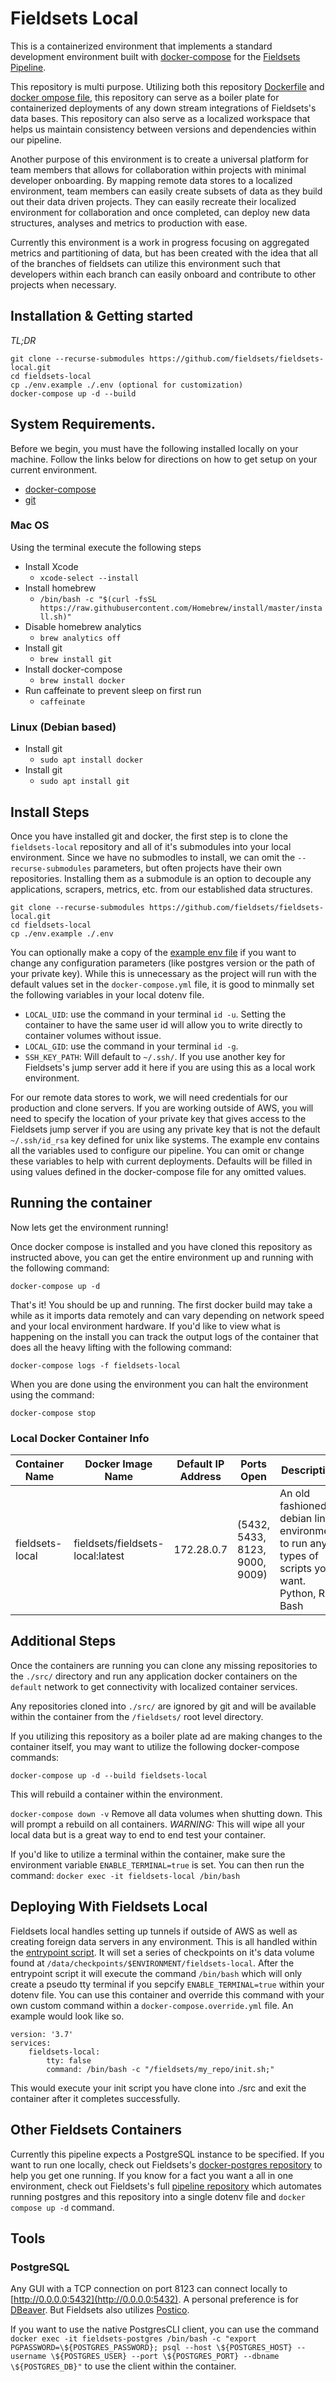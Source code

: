 # Fieldsets Local
This is a containerized environment that implements a standard development environment built with [docker-compose](https://docs.docker.com/compose/) for the [Fieldsets Pipeline](https://github.com/Fieldsets/fieldsets-pipeline).

This repository is multi purpose. Utilizing both this repository [Dockerfile](./Dockerfile) and [docker ompose file](./docker-compose.yml), this repository can serve as a boiler plate for containerized deployments of any down stream integrations of Fieldsets's data bases. This repository can also serve as a localized workspace that helps us maintain consistency between versions and dependencies within our pipeline.

Another purpose of this environment is to create a universal platform for team members that allows for collaboration within projects with minimal developer onboarding. By mapping remote data stores to a localized environment, team members can easily create subsets of data as they build out their data driven projects. They can easily recreate their localized environment for collaboration and once completed, can deploy new data structures, analyses and metrics to production with ease.

Currently this environment is a work in progress focusing on aggregated metrics and partitioning of data, but has been created with the idea that all of the branches of fieldsets can utilize this environment such that developers within each branch can easily onboard and contribute to other projects when necessary.

## Installation & Getting started

*TL;DR*

```
git clone --recurse-submodules https://github.com/fieldsets/fieldsets-local.git
cd fieldsets-local
cp ./env.example ./.env (optional for customization)
docker-compose up -d --build
```

## System Requirements.
Before we begin, you must have the following installed locally on your machine. Follow the links below for directions on how to get setup on your current environment.

- [docker-compose](https://docs.docker.com/compose/install/)
- [git](https://git-scm.com/book/en/v2/Getting-Started-Installing-Git)

### Mac OS
Using the terminal execute the following steps
- Install Xcode
    - `xcode-select --install`
- Install homebrew
    - `/bin/bash -c "$(curl -fsSL https://raw.githubusercontent.com/Homebrew/install/master/install.sh)"`
- Disable homebrew analytics
    - `brew analytics off`
- Install git
    - `brew install git`
- Install docker-compose
    - `brew install docker`
- Run caffeinate to prevent sleep on first run
    - `caffeinate`


### Linux (Debian based)
- Install git
    - `sudo apt install docker`
- Install git
    - `sudo apt install git`

## Install Steps
Once you have installed git and docker, the first step is to clone the `fieldsets-local` repository and all of it's submodules into your local environment. Since we have no submodles to install, we can omit the `--recurse-submodules` parameters, but often projects have their own repositories. Installing them as a submodule is an option to decouple any applications, scrapers, metrics, etc. from our established data structures.

```
git clone --recurse-submodules https://github.com/fieldsets/fieldsets-local.git
cd fieldsets-local
cp ./env.example ./.env
```

 You can optionally make a copy of the [example env file](./env.example) if you want to change any configuration parameters (like postgres version or the path of your private key). While this is unnecessary as the project will run with the default values set in the `docker-compose.yml` file, it is good to minmally set the following variables in your local dotenv file.

- `LOCAL_UID`: use the command in your terminal `id -u`. Setting the container to have the same user id will allow you to write directly to container volumes without issue.
- `LOCAL_GID`: use the command in your terminal `id -g`.
- `SSH_KEY_PATH`: Will default to `~/.ssh/`. If you use another key for Fieldsets's jump server add it here if you are using this as a local work environment.

For our remote data stores to work, we will need credentials for our production and clone servers. If you are working outside of AWS, you will need to specify the location of your private key that gives access to the Fieldsets jump server if you are using any private key that is not the default `~/.ssh/id_rsa` key defined for unix like systems. The example env contains all the variables used to configure our pipeline. You can omit or change these variables to help with current deployments. Defaults will be filled in using values defined in the docker-compose file for any omitted values.

## Running the container
Now lets get the environment running!

Once docker compose is installed and you have cloned this repository as instructed above, you can get the entire environment up and running with the following command:

```docker-compose up -d```

That's it! You should be up and running. The first docker build may take a while as it imports data remotely and can vary depending on network speed and your local environment hardware. If you'd like to view what is happening on the install you can track the output logs of the container that does all the heavy lifting with the following command:

```docker-compose logs -f fieldsets-local```

When you are done using the environment you can halt the environment using the command:

```docker-compose stop```

### Local Docker Container Info

| Container Name   | Docker Image Name | Default IP Address | Ports Open | Description                    |
| ---------------- | ----------------- | ------------------ | ---------- | ------------------------------ |
| fieldsets-local    | fieldsets/fieldsets-local:latest | 172.28.0.7 | (5432, 5433, 8123, 9000, 9009) | An old fashioned debian linux environment to run any types of scripts you want. Python, R & Bash |

## Additional Steps
Once the containers are running you can clone any missing repositories to the `./src/` directory and run any application docker containers on the `default` network to get connectivity with localized container services.

Any repositories cloned into `./src/` are ignored by git and will be available within the container from the `/fieldsets/` root level directory.

If you utilizing this repository as a boiler plate ad are making changes to the container itself, you may want to utilize the following docker-compose commands:

```docker-compose up -d --build fieldsets-local```

This will rebuild a container within the environment.

```docker-compose down -v```
Remove all data volumes when shutting down. This will prompt a rebuild on all containers. *WARNING:* This will wipe all your local data but is a great way to end to end test your container.

If you'd like to utilize a terminal within the container, make sure the environment variable `ENABLE_TERMINAL=true` is set. You can then run the command: `docker exec -it fieldsets-local /bin/bash`

## Deploying With Fieldsets Local
Fieldsets local handles setting up tunnels if outside of AWS as well as creating foreign data servers in any environment. This is all handled within the [entrypoint script](./entrypoint.sh). It will set a series of checkpoints on it's data volume found at `/data/checkpoints/$ENVIRONMENT/fieldsets-local`. After the entrypoint script it will execute the command `/bin/bash` which will only create a pseudo tty terminal if you sepcify `ENABLE_TERMINAL=true` within your dotenv file. You can use this container and override this command with your own custom command within a `docker-compose.override.yml` file. An example would look like so.
```
version: '3.7'
services:
    fieldsets-local:
        tty: false
        command: /bin/bash -c "/fieldsets/my_repo/init.sh;"
```
This would execute your init script you have clone into ./src and exit the container after it completes successfully.

## Other Fieldsets Containers
Currently this pipeline expects a PostgreSQL instance to be specified. If you want to run one locally, check out Fieldsets's [docker-postgres repository](https://github.com/Fieldsets/docker-postgres) to help you get one running. If you know for a fact you want a all in one environment, check out Fieldsets's full [pipeline repository](https://github.com/Fieldsets/fieldsets-pipeline) which automates running postgres and this repository into a single dotenv file and `docker compose up -d` command.

## Tools
### PostgreSQL
Any GUI with a TCP connection on port 8123 can connect locally to [http://0.0.0.0:5432](http://0.0.0.0:5432). A personal preference is for [DBeaver](https://dbeaver.io/download/). But Fieldsets also utilizes [Postico](https://fieldsetsinc.atlassian.net/wiki/spaces/EN/pages/2632777780/Postico+License).

If you want to use the native PostgresCLI client, you can use the command `docker exec -it fieldsets-postgres /bin/bash -c "export PGPASSWORD=\${POSTGRES_PASSWORD}; psql --host \${POSTGRES_HOST} --username \${POSTGRES_USER} --port \${POSTGRES_PORT} --dbname \${POSTGRES_DB}"` to use the client within the container.
